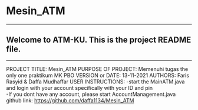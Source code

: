 # Mesin_ATM
 ------------------------------------------------------------------------
## Welcome to ATM-KU. This is the project README file. 
 ------------------------------------------------------------------------

 PROJECT TITLE: Mesin_ATM
 PURPOSE OF PROJECT: Memenuhi tugas the only one praktikum MK PBO
 VERSION or DATE: 13-11-2021
 AUTHORS: Faris Rasyid & Daffa Mudhaffar
 USER INSTRUCTIONS: 
   -start the MainATM.java and login with your account specifically with your ID and pin  
   -If you dont have any account, please start AccountManagement.java
 github link: https://github.com/daffa1134/Mesin_ATM
